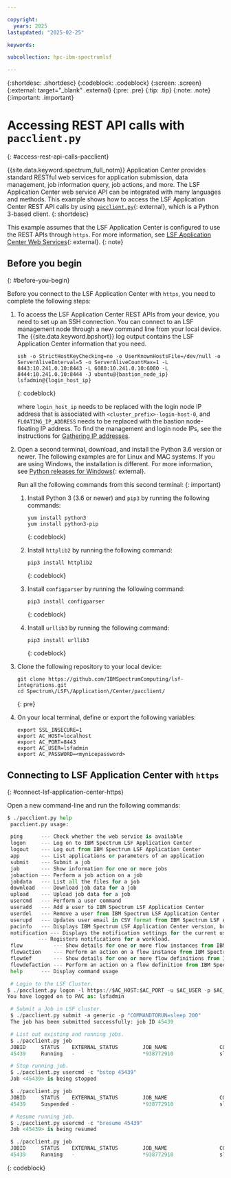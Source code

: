 ```yaml
---

copyright:
  years: 2025
lastupdated: "2025-02-25"

keywords: 

subcollection: hpc-ibm-spectrumlsf

---
```


{:shortdesc: .shortdesc}
{:codeblock: .codeblock}
{:screen: .screen}
{:external: target="_blank" .external}
{:pre: .pre}
{:tip: .tip}
{:note: .note}
{:important: .important}

# Accessing REST API calls with `pacclient.py`
{: #access-rest-api-calls-pacclient}

{{site.data.keyword.spectrum_full_notm}} Application Center provides standard RESTful web services for application submission, data management, job information query, job actions, and more. The LSF Application Center web service API can be integrated with many languages and methods. This example shows how to access the LSF Application Center REST API calls by using [`pacclient.py`](https://www.ibm.com/docs/en/slac/10.2.0?topic=services-pacclientpy){: external}, which is a Python 3-based client. 
{: shortdesc}

This example assumes that the LSF Application Center is configured to use the REST APIs through `https`. For more information, see [LSF Application Center Web Services](https://www.ibm.com/docs/en/slac/10.2.0?topic=lsf-application-center-web-services){: external}.
{: note}

## Before you begin
{: #before-you-begin}

Before you connect to the LSF Application Center with `https`, you need to complete the following steps:

1. To access the LSF Application Center REST APIs from your device, you need to set up an SSH connection. You can connect to an LSF management node through a new command line from your local device. The {{site.data.keyword.bpshort}} log output contains the LSF Application Center information that you need.

    ```
    ssh -o StrictHostKeyChecking=no -o UserKnownHostsFile=/dev/null -o ServerAliveInterval=5 -o ServerAliveCountMax=1 -L 8443:10.241.0.10:8443 -L 6080:10.241.0.10:6080 -L 8444:10.241.0.10:8444 -J ubuntu@{bastion_node_ip} lsfadmin@{login_host_ip}
    ```
    {: codeblock}

    where `login_host_ip` needs to be replaced with the login node IP address that is associated with `<cluster_prefix>-login-host-0`, and `FLOATING_IP_ADDRESS` needs to be replaced with the bastion node-floating IP address. To find the management and login node IPs, see the instructions for [Gathering IP addresses](/docs/hpc-ibm-spectrumlsf?topic=hpc-ibm-spectrumlsf-accessing-lsf-gui&interface=ui#gathering-ip-addresses).

2. Open a second terminal, download, and install the Python 3.6 version or newer. The following examples are for Linux and MAC systems. If you are using Windows, the installation is different. For more information, see [Python releases for Windows](https://www.python.org/downloads/windows/){: external}.

    Run all the following commands from this second terminal:
    {: important}

    1. Install Python 3 (3.6 or newer) and `pip3` by running the following commands:

        ```
        yum install python3
        yum install python3-pip
        ```
        {: codeblock}

    2. Install `httplib2` by running the following command:

        ```
        pip3 install httplib2
        ```
        {: codeblock}

    3. Install `configparser` by running the following command:

        ```
        pip3 install configparser
        ```
        {: codeblock}

    4. Install `urllib3` by running the following command:

        ```
        pip3 install urllib3
        ```
        {: codeblock}

3. Clone the following repository to your local device:

    ```
    git clone https://github.com/IBMSpectrumComputing/lsf-integrations.git
    cd Spectrum\/LSF\/Application\/Center/pacclient/
    ```
    {: pre}

4. On your local terminal, define or export the following variables:

    ```
    export SSL_INSECURE=1
    export AC_HOST=localhost
    export AC_PORT=8443
    export AC_USER=lsfadmin
    export AC_PASSWORD=<mynicepassword>
    ```

## Connecting to LSF Application Center with `https`
{: #connect-lsf-application-center-https}

Open a new command-line and run the following commands:

```python
$ ./pacclient.py help
 pacclient.py usage:

 ping      --- Check whether the web service is available
 logon     --- Log on to IBM Spectrum LSF Application Center
 logout    --- Log out from IBM Spectrum LSF Application Center
 app       --- List applications or parameters of an application
 submit    --- Submit a job
 job       --- Show information for one or more jobs
 jobaction --- Perform a job action on a job
 jobdata   --- List all the files for a job
 download  --- Download job data for a job
 upload    --- Upload job data for a job
 usercmd   --- Perform a user command
 useradd   --- Add a user to IBM Spectrum LSF Application Center
 userdel   --- Remove a user from IBM Spectrum LSF Application Center
 userupd   --- Updates user email in CSV format from IBM Spectrum LSF Application Center.
 pacinfo   --- Displays IBM Spectrum LSF Application Center version, build number and build date
 notification --- Displays the notification settings for the current user.
          --- Registers notifications for a workload.
 flow          --- Show details for one or more flow instances from IBM Spectrum LSF Process Manager.
 flowaction    --- Perform an action on a flow instance from IBM Spectrum LSF Process Manager.
 flowdef       --- Show details for one or more flow definitions from IBM Spectrum LSF Process Manager.
 flowdefaction --- Perform an action on a flow definition from IBM Spectrum LSF Process Manager.
 help      --- Display command usage

 # Login to the LSF Cluster. 
$ ./pacclient.py logon -l https://$AC_HOST:$AC_PORT -u $AC_USER -p $AC_PASSWORD
You have logged on to PAC as: lsfadmin

 # Submit a Job in LSF cluster.
 $ ./pacclient.py submit -a generic -p "COMMANDTORUN=sleep 200"
 The job has been submitted successfully: job ID 45439

 # List out existing and running jobs.
 $ ./pacclient.py job
 JOBID     STATUS    EXTERNAL_STATUS        JOB_NAME                 COMMAND
 45439     Running   -                      *938772910               sleep 200

 # Stop running job.
 $ ./pacclient.py usercmd -c "bstop 45439"
 Job <45439> is being stopped

 $ ./pacclient.py job
 JOBID     STATUS    EXTERNAL_STATUS        JOB_NAME                 COMMAND
 45439     Suspended -                      *938772910               sleep 200

 # Resume running job.
 $ ./pacclient.py usercmd -c "bresume 45439"
 Job <45439> is being resumed

 $ ./pacclient.py job
 JOBID     STATUS    EXTERNAL_STATUS        JOB_NAME                 COMMAND
 45439     Running   -                      *938772910               sleep 200
```
{: codeblock}
